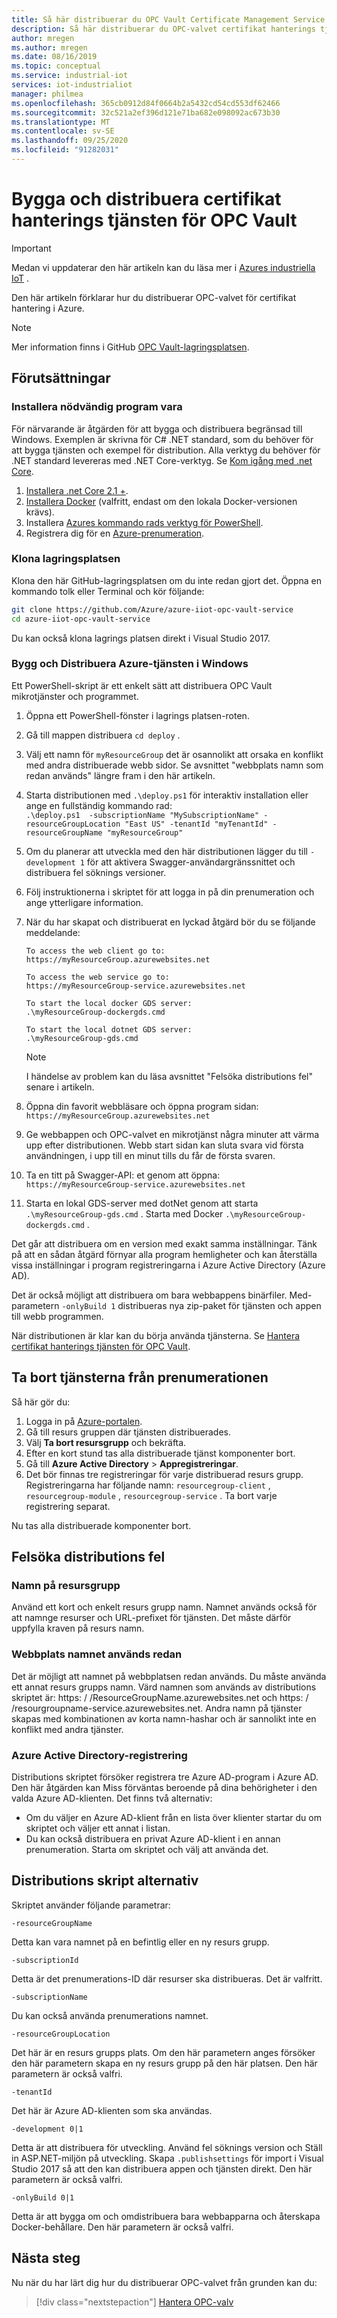 ```yaml
---
title: Så här distribuerar du OPC Vault Certificate Management Service – Azure | Microsoft Docs
description: Så här distribuerar du OPC-valvet certifikat hanterings tjänst från grunden.
author: mregen
ms.author: mregen
ms.date: 08/16/2019
ms.topic: conceptual
ms.service: industrial-iot
services: iot-industrialiot
manager: philmea
ms.openlocfilehash: 365cb0912d84f0664b2a5432cd54cd553df62466
ms.sourcegitcommit: 32c521a2ef396d121e71ba682e098092ac673b30
ms.translationtype: MT
ms.contentlocale: sv-SE
ms.lasthandoff: 09/25/2020
ms.locfileid: "91282031"
---
```

# <a name="build-and-deploy-the-opc-vault-certificate-management-service"></a>Bygga och distribuera certifikat hanterings tjänsten för OPC Vault

> [!IMPORTANT]
> Medan vi uppdaterar den här artikeln kan du läsa mer i [Azures industriella IoT](https://azure.github.io/Industrial-IoT/) .

Den här artikeln förklarar hur du distribuerar OPC-valvet för certifikat hantering i Azure.

> [!NOTE]
> Mer information finns i GitHub [OPC Vault-lagringsplatsen](https://github.com/Azure/azure-iiot-opc-vault-service).

## <a name="prerequisites"></a>Förutsättningar

### <a name="install-required-software"></a>Installera nödvändig program vara

För närvarande är åtgärden för att bygga och distribuera begränsad till Windows.
Exemplen är skrivna för C# .NET standard, som du behöver för att bygga tjänsten och exempel för distribution.
Alla verktyg du behöver för .NET standard levereras med .NET Core-verktyg. Se [Kom igång med .net Core](https://docs.microsoft.com/dotnet/articles/core/getting-started).

1. [Installera .net Core 2.1 +][dotnet-install].
2. [Installera Docker][docker-url] (valfritt, endast om den lokala Docker-versionen krävs).
4. Installera [Azures kommando rads verktyg för PowerShell][powershell-install].
5. Registrera dig för en [Azure-prenumeration][azure-free].

### <a name="clone-the-repository"></a>Klona lagringsplatsen

Klona den här GitHub-lagringsplatsen om du inte redan gjort det. Öppna en kommando tolk eller Terminal och kör följande:

```bash
git clone https://github.com/Azure/azure-iiot-opc-vault-service
cd azure-iiot-opc-vault-service 
```

Du kan också klona lagrings platsen direkt i Visual Studio 2017.

### <a name="build-and-deploy-the-azure-service-on-windows"></a>Bygg och Distribuera Azure-tjänsten i Windows

Ett PowerShell-skript är ett enkelt sätt att distribuera OPC Vault mikrotjänster och programmet.

1. Öppna ett PowerShell-fönster i lagrings platsen-roten. 
3. Gå till mappen distribuera `cd deploy` .
3. Välj ett namn för `myResourceGroup` det är osannolikt att orsaka en konflikt med andra distribuerade webb sidor. Se avsnittet "webbplats namn som redan används" längre fram i den här artikeln.
5. Starta distributionen med `.\deploy.ps1` för interaktiv installation eller ange en fullständig kommando rad:  
`.\deploy.ps1  -subscriptionName "MySubscriptionName" -resourceGroupLocation "East US" -tenantId "myTenantId" -resourceGroupName "myResourceGroup"`
7. Om du planerar att utveckla med den här distributionen lägger du till `-development 1` för att aktivera Swagger-användargränssnittet och distribuera fel söknings versioner.
6. Följ instruktionerna i skriptet för att logga in på din prenumeration och ange ytterligare information.
9. När du har skapat och distribuerat en lyckad åtgärd bör du se följande meddelande:
   ```
   To access the web client go to:
   https://myResourceGroup.azurewebsites.net

   To access the web service go to:
   https://myResourceGroup-service.azurewebsites.net

   To start the local docker GDS server:
   .\myResourceGroup-dockergds.cmd

   To start the local dotnet GDS server:
   .\myResourceGroup-gds.cmd
   ```

   > [!NOTE]
   > I händelse av problem kan du läsa avsnittet "Felsöka distributions fel" senare i artikeln.

8. Öppna din favorit webbläsare och öppna program sidan: `https://myResourceGroup.azurewebsites.net`
8. Ge webbappen och OPC-valvet en mikrotjänst några minuter att värma upp efter distributionen. Webb start sidan kan sluta svara vid första användningen, i upp till en minut tills du får de första svaren.
11. Ta en titt på Swagger-API: et genom att öppna: `https://myResourceGroup-service.azurewebsites.net`
13. Starta en lokal GDS-server med dotNet genom att starta `.\myResourceGroup-gds.cmd` . Starta med Docker `.\myResourceGroup-dockergds.cmd` .

Det går att distribuera om en version med exakt samma inställningar. Tänk på att en sådan åtgärd förnyar alla program hemligheter och kan återställa vissa inställningar i program registreringarna i Azure Active Directory (Azure AD).

Det är också möjligt att distribuera om bara webbappens binärfiler. Med-parametern `-onlyBuild 1` distribueras nya zip-paket för tjänsten och appen till webb programmen.

När distributionen är klar kan du börja använda tjänsterna. Se [Hantera certifikat hanterings tjänsten för OPC Vault](howto-opc-vault-manage.md).

## <a name="delete-the-services-from-the-subscription"></a>Ta bort tjänsterna från prenumerationen

Så här gör du:

1. Logga in på [Azure-portalen](https://portal.azure.com).
2. Gå till resurs gruppen där tjänsten distribuerades.
3. Välj **Ta bort resursgrupp** och bekräfta.
4. Efter en kort stund tas alla distribuerade tjänst komponenter bort.
5. Gå till **Azure Active Directory**  >  **Appregistreringar**.
6. Det bör finnas tre registreringar för varje distribuerad resurs grupp. Registreringarna har följande namn: `resourcegroup-client` , `resourcegroup-module` , `resourcegroup-service` . Ta bort varje registrering separat.

Nu tas alla distribuerade komponenter bort.

## <a name="troubleshooting-deployment-failures"></a>Felsöka distributions fel

### <a name="resource-group-name"></a>Namn på resursgrupp

Använd ett kort och enkelt resurs grupp namn. Namnet används också för att namnge resurser och URL-prefixet för tjänsten. Det måste därför uppfylla kraven på resurs namn.  

### <a name="website-name-already-in-use"></a>Webbplats namnet används redan

Det är möjligt att namnet på webbplatsen redan används. Du måste använda ett annat resurs grupps namn. Värd namnen som används av distributions skriptet är: https: \/ /ResourceGroupName.azurewebsites.net och https: \/ /resourgroupname-service.azurewebsites.net.
Andra namn på tjänster skapas med kombinationen av korta namn-hashar och är sannolikt inte en konflikt med andra tjänster.

### <a name="azure-ad-registration"></a>Azure Active Directory-registrering 

Distributions skriptet försöker registrera tre Azure AD-program i Azure AD. Den här åtgärden kan Miss förväntas beroende på dina behörigheter i den valda Azure AD-klienten. Det finns två alternativ:

- Om du väljer en Azure AD-klient från en lista över klienter startar du om skriptet och väljer ett annat i listan.
- Du kan också distribuera en privat Azure AD-klient i en annan prenumeration. Starta om skriptet och välj att använda det.

## <a name="deployment-script-options"></a>Distributions skript alternativ

Skriptet använder följande parametrar:


```
-resourceGroupName
```

Detta kan vara namnet på en befintlig eller en ny resurs grupp.

```
-subscriptionId
```


Detta är det prenumerations-ID där resurser ska distribueras. Det är valfritt.

```
-subscriptionName
```


Du kan också använda prenumerations namnet.

```
-resourceGroupLocation
```


Det här är en resurs grupps plats. Om den här parametern anges försöker den här parametern skapa en ny resurs grupp på den här platsen. Den här parametern är också valfri.


```
-tenantId
```


Det här är Azure AD-klienten som ska användas. 

```
-development 0|1
```

Detta är att distribuera för utveckling. Använd fel söknings version och Ställ in ASP.NET-miljön på utveckling. Skapa `.publishsettings` för import i Visual Studio 2017 så att den kan distribuera appen och tjänsten direkt. Den här parametern är också valfri.

```
-onlyBuild 0|1
```

Detta är att bygga om och omdistribuera bara webbapparna och återskapa Docker-behållare. Den här parametern är också valfri.

[azure-free]:https://azure.microsoft.com/free/
[powershell-install]:https://azure.microsoft.com/downloads/#powershell
[docker-url]: https://www.docker.com/
[dotnet-install]: https://www.microsoft.com/net/learn/get-started

## <a name="next-steps"></a>Nästa steg

Nu när du har lärt dig hur du distribuerar OPC-valvet från grunden kan du:

> [!div class="nextstepaction"]
> [Hantera OPC-valv](howto-opc-vault-manage.md)
